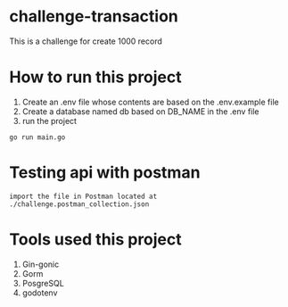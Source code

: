 # challenge-transaction
This is a challenge for create 1000 record

# How to run this project

1. Create an .env file whose contents are based on the .env.example file
2. Create a database named db based on DB_NAME in the .env file
3. run the project

```
go run main.go
```

# Testing api with postman

```
import the file in Postman located at ./challenge.postman_collection.json
```


# Tools used this project

1. Gin-gonic
2. Gorm
3. PosgreSQL
4. godotenv
